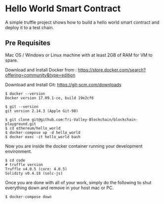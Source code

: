# Hello World Smart Contract

A simple truffle project shows how to build a hello world smart contract and deploy it to a test chain.

## Pre Requisites

Mac OS / Windows or Linux machine with at least 2GB of RAM for VM to spare.

Download and Install Docker from : https://store.docker.com/search?offering=community&type=edition

Download and Install Git: https://git-scm.com/downloads

~~~shell
$ docker --version
Docker version 17.09.1-ce, build 19e2cf6

$ git --version
git version 2.14.3 (Apple Git-98)
~~~

```shell
$ git clone git@github.com:Tri-Valley-Blockchain/blockchain-playground.git
$ cd ethereum/hello_world
$ docker-compose up -d hello_world 
$ docker exec -it hello_world bash
```

Now you are inside the docker container running your development environment. 

```shell
$ cd code
# truffle version
Truffle v4.0.5 (core: 4.0.5)
Solidity v0.4.18 (solc-js)
```

Once you are done with all of your work, simply do the following to shut everything down and remove in your host mac or PC.

```shell
$ docker-compose down
```
